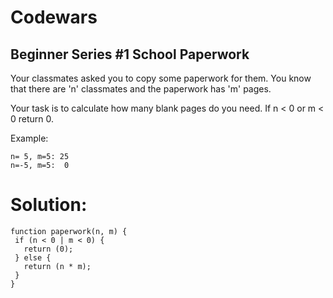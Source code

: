 # Codewars

## Beginner Series #1 School Paperwork

Your classmates asked you to copy some paperwork for them. You know that there are 'n' classmates and the paperwork has 'm' pages.

Your task is to calculate how many blank pages do you need. If n < 0 or m < 0 return 0.

Example:
```
n= 5, m=5: 25
n=-5, m=5:  0
```
# Solution:
```
function paperwork(n, m) {
 if (n < 0 | m < 0) {
   return (0);
 } else {
   return (n * m);
 }
}
```
